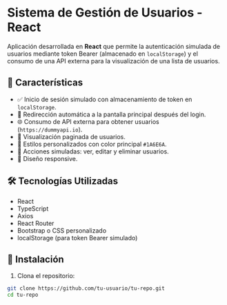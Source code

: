 # Sistema de Gestión de Usuarios - React

Aplicación desarrollada en **React** que permite la autenticación simulada de usuarios mediante token Bearer (almacenado en `localStorage`) y el consumo de una API externa para la visualización de una lista de usuarios.

## 🧩 Características

- ✅ Inicio de sesión simulado con almacenamiento de token en `localStorage`.
- 🔄 Redirección automática a la pantalla principal después del login.
- 🌐 Consumo de API externa para obtener usuarios (`https://dummyapi.io`).
- 📄 Visualización paginada de usuarios.
- 🎨 Estilos personalizados con color principal `#1A6E6A`.
- 🔧 Acciones simuladas: ver, editar y eliminar usuarios.
- 📱 Diseño responsive.

## 🛠️ Tecnologías Utilizadas

- React
- TypeScript
- Axios
- React Router
- Bootstrap o CSS personalizado
- localStorage (para token Bearer simulado)

## 🚀 Instalación

1. Clona el repositorio:

```bash
git clone https://github.com/tu-usuario/tu-repo.git
cd tu-repo
